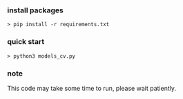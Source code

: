 ### install packages

```terminal
> pip install -r requirements.txt
```

### quick start

```terminal
> python3 models_cv.py
```

### note

This code may take some time to run, please wait patiently.